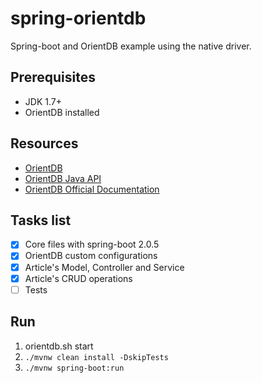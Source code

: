 spring-orientdb
=========================
Spring-boot and OrientDB example using the native driver.

Prerequisites
-------------
- JDK 1.7+
- OrientDB installed

Resources
---------
- [OrientDB](http://orientdb.com)
- [OrientDB Java API](https://orientdb.com/docs/last/Java-API.html)
- [OrientDB Official Documentation](https://orientdb.com/docs/last)

Tasks list
----------
- [x] Core files with spring-boot 2.0.5
- [x] OrientDB custom configurations
- [x] Article's Model, Controller and Service
- [x] Article's CRUD operations
- [ ] Tests

Run
---
1. orientdb.sh start
2. ```./mvnw clean install -DskipTests```
3. ```./mvnw spring-boot:run```
